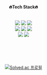 <div align="center"> 
 
#### 🔥Tech Stack🔥
  
 <br/>
<img src="https://img.shields.io/badge/Java-007396?style=flat&logo=OpenJDK&logoColor=white">
<img src="https://img.shields.io/badge/SpringBoot-green?style=flat&logo=springboot&logoColor=6DB33F">
<img src="https://img.shields.io/badge/Spring Security-6DB33F?style=flat&logo=Spring Security&logoColor=white">
<br/>
<img src="https://img.shields.io/badge/Hibernate-59666C?style=flat&logo=Hibernate&logoColor=white">
<img src="https://img.shields.io/badge/Jenkins-D24939?style=flat&logo=jenkins&logoColor=white">
<img src="https://img.shields.io/badge/GoogleCloud-4285F4?style=flat&logo=googlecloud&logoColor=white"> 
<br/>
<img src="https://img.shields.io/badge/Docker-%230db7ed.svg?style=flat&logo=docker&logoColor=white"> 
<img src="https://img.shields.io/badge/MySQL-4479A1?style=flat&logo=mysql&logoColor=white">
   <br/>
   <br/>
   
  #
 
  <br/>
  
[![Solved.ac
프로필](http://mazassumnida.wtf/api/v2/generate_badge?boj=mythofsummer)](https://solved.ac/mythofsummer)
</div>
 
